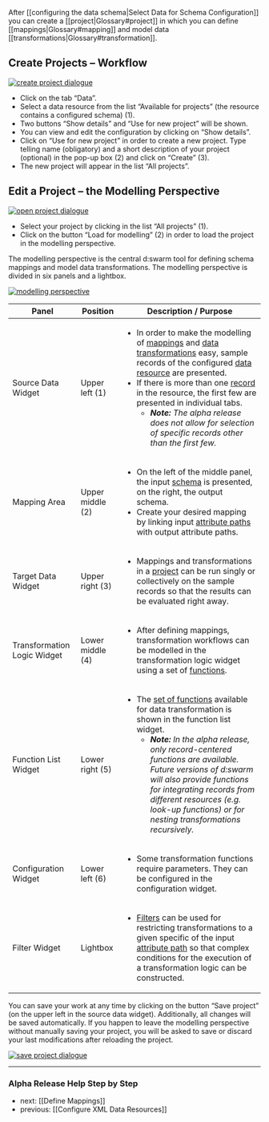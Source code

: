 After [[configuring the data schema|Select Data for Schema Configuration]] you can create a [[project|Glossary#project]] in which you can define [[mappings|Glossary#mapping]] and model data [[transformations|Glossary#transformation]].

## Create Projects – Workflow 

[![create project dialogue](https://avgl.mybalsamiq.com/mockups/2345652.png?key=27106ea66faf01c9ad98a275eac48683ac53bf00)](https://avgl.mybalsamiq.com/mockups/2345652.png?key=27106ea66faf01c9ad98a275eac48683ac53bf00 "Create Project Dialogue")

* Click on the tab “Data”.
* Select a data resource from the list “Available for projects” (the resource contains a configured schema) (1).
* Two buttons “Show details” and “Use for new project” will be shown.
* You can view and edit the configuration by clicking on “Show details”.
* Click on “Use for new project”  in order to create a new project. Type telling name (obligatory) and a short description of your project (optional) in the pop-up box (2) and click on “Create” (3).
* The new project will appear in the list “All projects”.


## Edit a Project – the Modelling Perspective

[![open project dialogue](https://avgl.mybalsamiq.com/mockups/2345680.png?key=27106ea66faf01c9ad98a275eac48683ac53bf00)](https://avgl.mybalsamiq.com/mockups/2345680.png?key=27106ea66faf01c9ad98a275eac48683ac53bf00 "Open Project Dialogue")

* Select your project by clicking in the list “All projects” (1).
* Click on the button “Load for modelling” (2) in order to load the project in the modelling perspective.

The modelling perspective is the central d:swarm tool for defining schema mappings and model data transformations. The modelling perspective is divided in six panels and a lightbox.

[![modelling perspective](https://github.com/seventwenty/dswarm-documentation/wiki/img/modeling-perspective-labeled-widgets.png)](https://github.com/seventwenty/dswarm-documentation/wiki/img/modeling-perspective-labeled-widgets.png "Modelling Perspective")

<table >
<thead>
<tr>
<th> Panel </th>
<th> Position </th>
<th> Description / Purpose </th>
</tr>
</thead>
<tbody>
<tr>
<td>Source Data Widget</td>
<td>Upper left (1)</td>
<td>
<ul>
<li>In order to make the modelling of <a title="d:swarm Glossary" href="Glossary#mapping">mappings</a> and <a title="d:swarm Glossary" href="Glossary#transformation">data transformations</a> easy, sample records of the configured <a title="d:swarm Glossary" href="Glossary#data-resource">data resource</a> are presented.</li>
<li>If there is more than one <a title="d:swarm Glossary" href="Glossary#record">record</a> in the resource, the first few are presented in individual tabs.
<ul>
<li><em><strong>Note:</strong> The alpha release does not allow for selection of specific records other than the first few.</em></li>
</ul>
</li>
</ul>
</td>
</tr>
<tr>
<td>Mapping Area</td>
<td>Upper middle (2)</td>
<td>
<ul>
<li>On the left of the middle panel, the input <a title="d:swarm Glossary" href="Glossary#schema">schema</a> is presented, on the right, the output schema.</li>
<li>Create your desired mapping by linking input <a title="d:swarm Glossary" href="Glossary#attribute-path">attribute paths</a> with output attribute paths.</li>
</ul>
</td>
</tr>
<tr>
<td>Target Data Widget</td>
<td>Upper right (3)</td>
<td>
<ul>
<li>Mappings and transformations in a <a title="d:swarm Glossary" href="Glossary#project">project</a> can be run singly or collectively on the sample records so that the results can be evaluated right away.</li>
</ul>
</td>
</tr>
<tr>
<td>Transformation Logic Widget</td>
<td>Lower middle (4)</td>
<td>
<ul>
<li>After defining mappings, transformation workflows can be modelled in the transformation logic widget using a set of <a title="d:swarm Glossary" href="Glossary#function">functions</a>.</li>
</ul>
</td>
</tr>
<tr>
<td>Function List Widget</td>
<td>Lower right (5)</td>
<td>
<ul>
<li>The <a href="Available-Transformation-Functions">set of functions</a> available for data transformation is shown in the function list widget.
<ul>
<li><em><strong>Note:</strong> In the alpha release, only record-centered functions are available. Future versions of d:swarm will also provide functions for integrating records from different resources (e.g. look-up functions) or for nesting transformations recursively.</em></li>
</ul>
</li>
</ul>
</td>
</tr>
<tr>
<td>Configuration Widget</td>
<td>Lower left (6)</td>
<td>
<ul>
<li>Some transformation functions require parameters. They can be configured in the configuration widget.</li>
</ul>
</td>
</tr>
<tr>
<td>Filter Widget</td>
<td>Lightbox</td>
<td>
<ul>
<li><a title="d:swarm Glossary" href="Glossary#filter">Filters</a> can be used for restricting transformations to a given specific of the input <a title="d:swarm Glossary" href="Glossary#attribute-path">attribute path</a> so that complex conditions for the execution of a transformation logic can be constructed.</li>
</ul>
</td>
</tr>
</tbody>
</table>

You can save your work at any time by clicking on the button “Save project” (on the upper left in the source data widget). Additionally, all changes will be saved  automatically. If you happen to leave the modelling perspective without manually saving your project, you will be asked to save or discard your last modifications after reloading the project.

[![save project dialogue](https://github.com/seventwenty/dswarm-documentation/wiki/img/save-or-discard.png)](https://github.com/seventwenty/dswarm-documentation/wiki/img/save-or-discard.png "Save Project Dialogue")


-----------------------------------
### Alpha Release Help Step by Step

* next: [[Define Mappings]]
* previous: [[Configure XML Data Resources]]